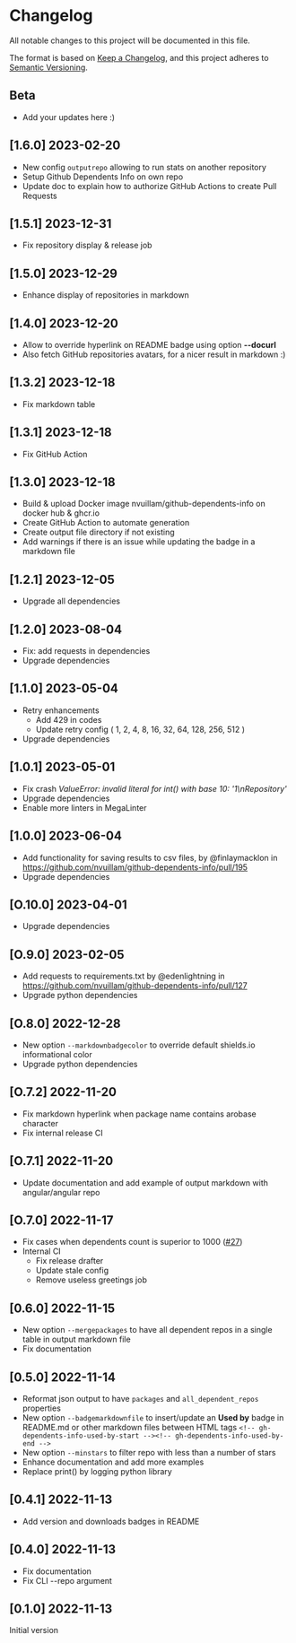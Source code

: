 # Changelog

All notable changes to this project will be documented in this file.

The format is based on [Keep a Changelog](https://keepachangelog.com/en/1.0.0/), and this project adheres to [Semantic Versioning](https://semver.org/spec/v2.0.0.html).

## Beta

- Add your updates here :)

## [1.6.0] 2023-02-20

- New config `outputrepo` allowing to run stats on another repository
- Setup Github Dependents Info on own repo
- Update doc to explain how to authorize GitHub Actions to create Pull Requests

## [1.5.1] 2023-12-31

- Fix repository display & release job

## [1.5.0] 2023-12-29

- Enhance display of repositories in markdown

## [1.4.0] 2023-12-20

- Allow to override hyperlink on README badge using option **--docurl**
- Also fetch GitHub repositories avatars, for a nicer result in markdown :)

## [1.3.2] 2023-12-18

- Fix markdown table

## [1.3.1] 2023-12-18

- Fix GitHub Action

## [1.3.0] 2023-12-18

- Build & upload Docker image nvuillam/github-dependents-info on docker hub & ghcr.io
- Create GitHub Action to automate generation
- Create output file directory if not existing
- Add warnings if there is an issue while updating the badge in a markdown file

## [1.2.1] 2023-12-05

- Upgrade all dependencies

## [1.2.0] 2023-08-04

- Fix: add requests in dependencies
- Upgrade dependencies

## [1.1.0] 2023-05-04

- Retry enhancements
  - Add 429 in codes
  - Update retry config ( 1, 2, 4, 8, 16, 32, 64, 128, 256, 512 )
- Upgrade dependencies

## [1.0.1] 2023-05-01

- Fix crash _ValueError: invalid literal for int() with base 10: '1\nRepository'_
- Upgrade dependencies
- Enable more linters in MegaLinter

## [1.0.0] 2023-06-04

- Add functionality for saving results to csv files, by @finlaymacklon in <https://github.com/nvuillam/github-dependents-info/pull/195>
- Upgrade dependencies

## [O.10.0] 2023-04-01

- Upgrade dependencies

## [O.9.0] 2023-02-05

- Add requests to requirements.txt by @edenlightning in <https://github.com/nvuillam/github-dependents-info/pull/127>
- Upgrade python dependencies

## [O.8.0] 2022-12-28

- New option `--markdownbadgecolor` to override default shields.io informational color
- Upgrade python dependencies

## [O.7.2] 2022-11-20

- Fix markdown hyperlink when package name contains arobase character
- Fix internal release CI

## [O.7.1] 2022-11-20

- Update documentation and add example of output markdown with angular/angular repo

## [O.7.0] 2022-11-17

- Fix cases when dependents count is superior to 1000 ([#27](https://github.com/nvuillam/github-dependents-info/issues/27))
- Internal CI
  - Fix release drafter
  - Update stale config
  - Remove useless greetings job

## [0.6.0] 2022-11-15

- New option `--mergepackages` to have all dependent repos in a single table in output markdown file
- Fix documentation

## [0.5.0] 2022-11-14

- Reformat json output to have `packages` and `all_dependent_repos` properties
- New option `--badgemarkdownfile` to insert/update an **Used by** badge in README.md or other markdown files between HTML tags `<!-- gh-dependents-info-used-by-start --><!-- gh-dependents-info-used-by-end -->`
- New option `--minstars` to filter repo with less than a number of stars
- Enhance documentation and add more examples
- Replace print() by logging python library

## [0.4.1] 2022-11-13

- Add version and downloads badges in README

## [0.4.0] 2022-11-13

- Fix documentation
- Fix CLI --repo argument

## [0.1.0] 2022-11-13

Initial version
